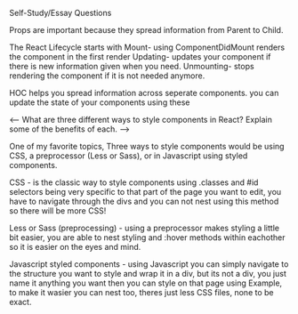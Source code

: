 Self-Study/Essay Questions

<!-- What are PropTypes used for? Please describe why it's important to type check our data in JavaScript. -->

Props are important because they spread information from Parent to Child.

 <!-- Describe a life-cycle event in React? -->

The React Lifecycle starts with Mount- using ComponentDidMount renders the component in the first render Updating- updates your component if there is new information given when you need. Unmounting- stops rendering the component if it is not needed anymore.

 <!-- Explain the details of a Higher Order Component? -->

HOC helps you spread information across seperate components. you can update the state of your components using these

 <-- What are three different ways to style components in React? Explain some of the benefits of each. -->

One of my favorite topics, Three ways to style components would be using CSS, a preprocessor (Less or Sass), or in Javascript using styled components.

CSS - is the classic way to style components using .classes and #id selectors being very specific to that part of the page you want to edit, you have to navigate through the divs and you can not nest using this method so there will be more CSS!

Less or Sass (preprocessing) - using a preprocessor makes styling a little bit easier, you are able to nest styling and :hover methods within eachother so it is easier on the eyes and mind.

Javascript styled components - using Javascript you can simply navigate to the structure you want to style and wrap it in a div, but its not a div, you just name it anything you want <Example> then you can style on that page using Example, to make it wasier you can nest too, theres just less CSS files, none to be exact.